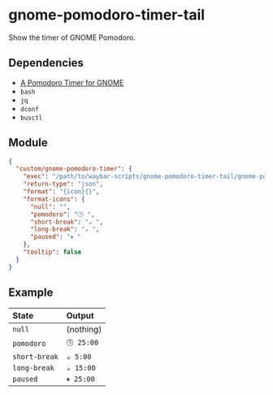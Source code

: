 # gnome-pomodoro-timer-tail

Show the timer of GNOME Pomodoro.

## Dependencies

- [A Pomodoro Timer for GNOME](https://gnomepomodoro.org)
- `bash`
- `jq`
- `dconf`
- `busctl`

## Module

```json
{
  "custom/gnome-pomodoro-timer": {
    "exec": "/path/to/waybar-scripts/gnome-pomodoro-timer-tail/gnome-pomodoro-timer-tail.bash",
    "return-type": "json",
    "format": "{icon}{}",
    "format-icons": {
      "null": "",
      "pomodoro": "🕓 ",
      "short-break": "☕ ",
      "long-break": "☕ ",
      "paused": "⏸ "
    },
    "tooltip": false
  }
}
```

## Example

| State         | Output     |
| :------------ | :--------- |
| `null`        | (nothing)  |
| `pomodoro`    | `🕓 25:00` |
| `short-break` | `☕ 5:00`  |
| `long-break`  | `☕ 15:00` |
| `paused`      | `⏸ 25:00`  |
